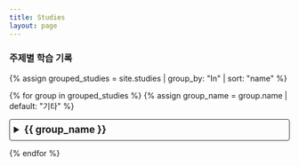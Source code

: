 ```yaml
---
title: Studies
layout: page
---
```


### 주제별 학습 기록

{% assign grouped_studies = site.studies | group_by: "In" | sort: "name" %}

{% for group in grouped_studies %}
  {% assign group_name = group.name | default: "기타" %}
  <details>
    <summary>{{ group_name }}</summary>
    <ul class="post-list">
      {% assign items_sorted = group.items | sort: "title" %}
      {% for item in items_sorted %}
        <li>
          <h4>
            <a class="post-link" href="{{ item.url | relative_url }}">
              {{ item.title }}
            </a>
          </h4>
          {%- if item.author -%}
            <span class="post-meta">by {{ item.author }}</span>
          {%- endif -%}
          <p>{{ item.content | strip_html }}</p>
        </li>
      {% endfor %}
    </ul>
  </details>
{% endfor %}

<style>
  details {
    border: 1px solid #333;
    border-radius: 4px;
    padding: 0.5em 0.5em 0;
    margin-bottom: 1em;
  }

  summary {
    font-size: 1.25em;
    font-weight: bold;
    margin: -0.5em -0.5em 0;
    padding: 0.5em;
    cursor: pointer;
  }

  details[open] {
    padding: 0.5em;
  }

  details[open] summary {
    border-bottom: 1px solid #333;
    margin-bottom: 0.5em;
  }

  .post-list {
    list-style: none;
    padding-left: 0;
  }

  .post-list li {
    margin-bottom: 1.5em;
  }

  .post-list h4 {
    margin-bottom: 0.2em;
  }

  .post-list p {
    margin-top: 0;
    color: #ccc;
  }
</style>
